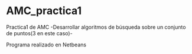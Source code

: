 # AMC_practica1
Practica1 de AMC -Desarrollar algoritmos de búsqueda sobre un conjunto de puntos(3 en este caso)-

Programa realizado en Netbeans
